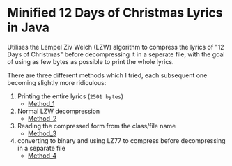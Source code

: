 # Minified 12 Days of Christmas Lyrics in Java

Utilises the Lempel Ziv Welch (LZW) algorithm to compress the lyrics of "12 Days of Christmas" before decompressing it in a seperate file, with the goal of using as few bytes as possible to print the whole lyrics.

There are three different methods which I tried, each subsequent one becoming slightly more ridiculous:

1. Printing the entire lyrics (```2501 bytes```)
   - [Method_1](#)
2. Normal LZW decompression
   - [Method_2](#)
3. Reading the compressed form from the class/file name
   - [Method_3](#)
4. converting to binary and using LZ77 to compress before decompressing in a separate file
   - [Method_4](#)
